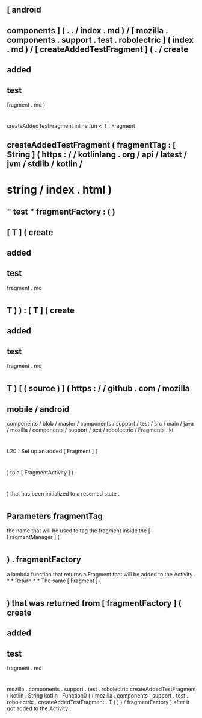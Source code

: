 [
android
-
components
]
(
.
.
/
index
.
md
)
/
[
mozilla
.
components
.
support
.
test
.
robolectric
]
(
index
.
md
)
/
[
createAddedTestFragment
]
(
.
/
create
-
added
-
test
-
fragment
.
md
)
#
createAddedTestFragment
inline
fun
<
T
:
Fragment
>
createAddedTestFragment
(
fragmentTag
:
[
String
]
(
https
:
/
/
kotlinlang
.
org
/
api
/
latest
/
jvm
/
stdlib
/
kotlin
/
-
string
/
index
.
html
)
=
"
test
"
fragmentFactory
:
(
)
-
>
[
T
]
(
create
-
added
-
test
-
fragment
.
md
#
T
)
)
:
[
T
]
(
create
-
added
-
test
-
fragment
.
md
#
T
)
[
(
source
)
]
(
https
:
/
/
github
.
com
/
mozilla
-
mobile
/
android
-
components
/
blob
/
master
/
components
/
support
/
test
/
src
/
main
/
java
/
mozilla
/
components
/
support
/
test
/
robolectric
/
Fragments
.
kt
#
L20
)
Set
up
an
added
[
Fragment
]
(
#
)
to
a
[
FragmentActivity
]
(
#
)
that
has
been
initialized
to
a
resumed
state
.
#
#
#
Parameters
fragmentTag
-
the
name
that
will
be
used
to
tag
the
fragment
inside
the
[
FragmentManager
]
(
#
)
.
fragmentFactory
-
a
lambda
function
that
returns
a
Fragment
that
will
be
added
to
the
Activity
.
*
*
Return
*
*
The
same
[
Fragment
]
(
#
)
that
was
returned
from
[
fragmentFactory
]
(
create
-
added
-
test
-
fragment
.
md
#
mozilla
.
components
.
support
.
test
.
robolectric
createAddedTestFragment
(
kotlin
.
String
kotlin
.
Function0
(
(
mozilla
.
components
.
support
.
test
.
robolectric
.
createAddedTestFragment
.
T
)
)
)
/
fragmentFactory
)
after
it
got
added
to
the
Activity
.
